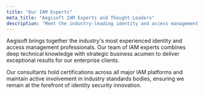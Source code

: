 ```yaml
---
title: "Our IAM Experts"
meta_title: "Aegisoft IAM Experts and Thought Leaders"
description: "Meet the industry-leading identity and access management experts at Aegisoft who help enterprises secure and optimize their IAM infrastructure."
---
```


Aegisoft brings together the industry's most experienced identity and access management professionals. Our team of IAM experts combines deep technical knowledge with strategic business acumen to deliver exceptional results for our enterprise clients.

Our consultants hold certifications across all major IAM platforms and maintain active involvement in industry standards bodies, ensuring we remain at the forefront of identity security innovation.
